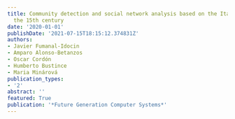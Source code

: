 ```yaml
---
title: Community detection and social network analysis based on the Italian wars of
  the 15th century
date: '2020-01-01'
publishDate: '2021-07-15T18:15:12.374831Z'
authors:
- Javier Fumanal-Idocin
- Amparo Alonso-Betanzos
- Oscar Cordón
- Humberto Bustince
- Maria Minárová
publication_types:
- '2'
abstract: ''
featured: True
publication: '*Future Generation Computer Systems*'
---
```


